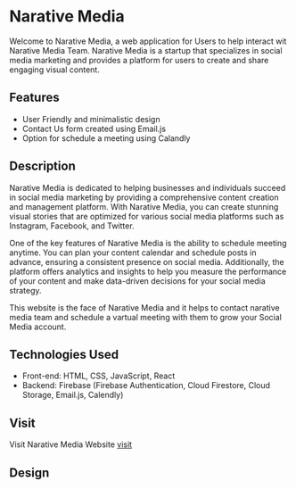 # Narative Media

Welcome to Narative Media, a web application for Users to help interact wit Narative Media Team. Narative Media is a startup that specializes in social media marketing and provides a platform for users to create and share engaging visual content.

## Features
- User Friendly and minimalistic design
- Contact Us form created using Email.js
- Option for schedule a meeting using Calandly



## Description

Narative Media is dedicated to helping businesses and individuals succeed in social media marketing by providing a comprehensive content creation and management platform. With Narative Media, you can create stunning visual stories that are optimized for various social media platforms such as Instagram, Facebook, and Twitter.

One of the key features of Narative Media is the ability to schedule meeting anytime. You can plan your content calendar and schedule posts in advance, ensuring a consistent presence on social media. Additionally, the platform offers analytics and insights to help you measure the performance of your content and make data-driven decisions for your social media strategy.

This website is the face of Narative Media and it helps to contact narative media team and schedule a vartual meeting with them to grow your Social Media account.

## Technologies Used

- Front-end: HTML, CSS, JavaScript, React
- Backend: Firebase (Firebase Authentication, Cloud Firestore, Cloud Storage, Email.js, Calendly)

## Visit
Visit Narative Media Website [visit](https://aryan-patil.github.io/Narative_Media/)

## Design




